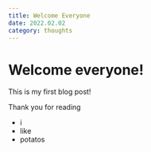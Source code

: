 ```yaml
---
title: Welcome Everyone
date: 2022.02.02
category: thoughts
---
```


# Welcome everyone!

This is my first blog post!

Thank you for reading

- i
- like
- potatos
